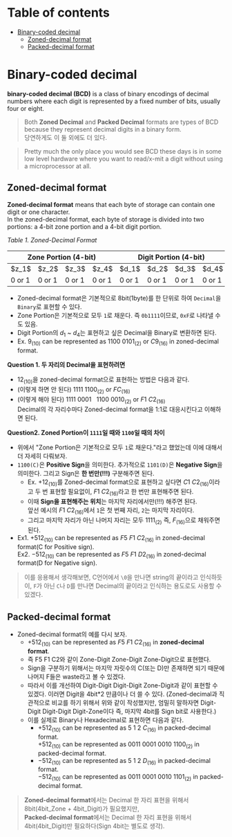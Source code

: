 # Table of contents
* [Binary-coded decimal](#binary-coded-decimal)
  - [Zoned-decimal format](#zoned-decimal-format)
  - [Packed-decimal format](#packed-decimal-format)


# Binary-coded decimal
**binary-coded decimal (BCD)** is a class of binary encodings of decimal numbers where each digit is represented by a fixed number of bits, usually four or eight.  
> Both **Zoned Decimal** and **Packed Decimal** formats are types of BCD because they represent decimal digits in a binary form.  
  당연하게도 이 둘 외에도 더 있다.

> Pretty much the only place you would see BCD these days is in some low level hardware where you want to read/x-mit a digit without using a microprocessor at all.


## Zoned-decimal format
**Zoned-decimal format** means that each byte of storage can contain one digit or one character.  
In the zoned-decimal format, each byte of storage is divided into two portions: a 4-bit zone portion and a 4-bit digit portion.  

*Table 1. Zoned-Decimal Format*
<table>
    <thead>
        <tr>
            <th colspan="4">Zone Portion (4-bit)</th>
            <th colspan="4">Digit Portion (4-bit)</th>
        </tr>
    </thead>
    <tbody>
        <tr>
            <td>$z_1$</td>
            <td>$z_2$</td>
            <td>$z_3$</td>
            <td>$z_4$</td>
            <td>$d_1$</td>
            <td>$d_2$</td>
            <td>$d_3$</td>
            <td>$d_4$</td>
        </tr>
        <tr>
            <td>0 or 1</td>
            <td>0 or 1</td>
            <td>0 or 1</td>
            <td>0 or 1</td>
            <td>0 or 1</td>
            <td>0 or 1</td>
            <td>0 or 1</td>
            <td>0 or 1</td>
        </tr>
    </tbody>
</table>

* Zoned-decimal format은 기본적으로 8bit(1byte)를 한 단위로 하여 `Decimal`을 `Binary`로 표현할 수 있다.
* Zone Portion은 기본적으로 모두 `1`로 채운다. 즉 `0b1111`이므로, `0xF`로 나타낼 수도 있음.
* Digit Portion의 $d_1$ ~ $d_4$는 표현하고 싶은 Decimal을 Binary로 변환하면 된다.
* Ex. $`9_{(10)}`$ can be represented as $`1100\ 0101_{(2)}`$ or $`C9_{(16)}`$ in zoned-decimal format.

**Question 1. 두 자리의 Decimal을 표현하려면**  
* $`12_{(10)}`$을 zoned-decimal format으로 표현하는 방법은 다음과 같다.
* (이렇게 하면 안 된다) $`1111\ 1100_{(2)}`$ or $`FC_{(16)}`$
* (이렇게 해야 된다) $`1111\ 0001\ \ \ 1100\ 0010_{(2)}`$ or $`F1\ C2_{(16)}`$  
  Decimal의 각 자리수마다 Zoned-decimal format을 1:1로 대응시킨다고 이해하면 된다.

**Question2. Zoned Portion이 `1111`일 때와 `1100`일 때의 차이**  
* 위에서 "Zone Portion은 기본적으로 모두 `1`로 채운다."라고 했었는데 이에 대해서 더 자세히 다뤄보자.
* `1100(C)`은 **Positive Sign**을 의미한다. 추가적으로 `1101(D)`은 **Negative Sign**을 의미한다.
  그리고 Sign은 **한 번만(!!!)** 구분해주면 된다.
  - Ex. $`+12_{(10)}`$를 Zoned-decimal format으로 표현하고 싶다면 $`C1\ C2_{(16)}`$이라고 두 번 표현할 필요없이, $`F1\ C2_{(16)}`$라고 한 번만 표현해주면 된다.
  - 이때 **Sign을 표현해주는 위치**는 마지막 자리에서만(!!!) 해주면 된다.  
    앞선 예시의 $`F1\ C2_{(16)}`$에서 `1`은 첫 번째 자리, `2`는 마지막 자리이다.
  - 그리고 마지막 자리가 아닌 나머지 자리는 모두 $`1111_{(2)}`$ 즉, $`F_{(16)}`$으로 채워주면 된다.
* Ex1. $`+512_{(10)}`$ can be represented as $`F5\ F1\ C2_{(16)}`$ in zoned-decimal format(C for Positive sign).  
  Ex2. $`-512_{(10)}`$ can be represented as $`F5\ F1\ D2_{(16)}`$ in zoned-decimal format(D for Negative sign).
> 이를 응용해서 생각해보면, C언어에서 `\0`을 만나면 string의 끝이라고 인식하듯이, `F`가 아닌 `C`나 `D`를 만나면 Decimal의 끝이라고 인식하는 용도로도 사용할 수 있겠다.


## Packed-decimal format
* Zoned-decimal format의 예를 다시 보자.
  - $`+512_{(10)}`$ can be represented as $`F5\ F1\ C2_{(16)}`$ in **zoned-decimal format**.
  - 즉 F5 F1 C2와 같이 Zone-Digit  Zone-Digit  Zone-Digit으로 표현했다.
  - Sign을 구분하기 위해서는 마지막 자릿수의 C(또는 D)만 존재하면 되기 때문에 나머지 F들은 waste라고 볼 수 있겠다.
  - 따라서 이를 개선하여 Digit-Digit  Digit-Digit  Zone-Digit과 같이 표현할 수 있겠다. 이러면 Digit을 4bit*2 만큼이나 더 쓸 수 있다.
    (Zoned-decimal과 직관적으로 비교를 하기 위해서 위와 같이 작성했지만,
    엄밀히 말하자면 Digit-Digit  Digit-Digit  Digit-Zone이다 즉, 마지막 4bit를 Sign bit로 사용한다.)
  - 이를 실제로 Binary나 Hexadecimal로 표현하면 다음과 같다.
    + $`+512_{(10)}`$ can be represented as $`5\ 1\ 2\ C_{(16)}`$ in packed-decimal format.  
      $`+512_{(10)}`$ can be represented as $`0011\ 0001\ 0010\ 1100_{(2)}`$ in packed-decimal format.
    + $`-512_{(10)}`$ can be represented as $`5\ 1\ 2\ D_{(16)}`$ in packed-decimal format.  
      $`-512_{(10)}`$ can be represented as $`0011\ 0001\ 0010\ 1101_{(2)}`$ in packed-decimal format.
> **Zoned-decimal format**에서는 Decimal 한 자리 표현을 위해서 8bit(4bit_Zone + 4bit_Digit)가 필요했지만,  
**Packed-decimal format**에서는 Decimal 한 자리 표현을 위해서 4bit(4bit_Digit)만 필요하다(Sign 4bit는 별도로 생각).
